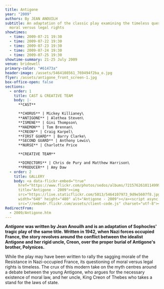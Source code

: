 ```yaml
---
title: Antigone
year: "2009"
authors: By JEAN ANOUILH
subtitle: An adaptation of the classic play examining the timeless question of
  moral versus legal rights
showtimes:
  - time: 2009-07-21 19:30
  - time: 2009-07-22 19:30
  - time: 2009-07-23 19:30
  - time: 2009-07-24 19:30
  - time: 2009-07-25 19:30
showtime-summary: 21-25 July 2009
venue: bridewell
primary-color: "#61473a"
header-image: /assets/5464108561_769494f2ba_o.jpg
flyer: /assets/antigone_front_screen-1.jpg
box-office-open: false
sections:
  - order: 1
    title: CAST & CREATIVE TEAM
    body: |-
      **CAST**

      **CHORUS** | Mickey Killianey\
      **ANTIGONE** | Alethea Steven\
      **ISMENE** | Gini Thompson\
      **HAEMON** | Tom Brennan\
      **CREON** | Craig Karpel\
      **FIRST GUARD** | Barry Clarke\
      **SECOND GUARD** | Anthony Lewis\
      **NURSE** | Charlotte Price

      **CREATIVE TEAM**

      **DIRECTORS** | Chris de Pury and Matthew Harrison\
      **PRODUCER** | Amy Daw
  - order: 2
    title: GALLERY
    body: <a data-flickr-embed="true"
      href="https://www.flickr.com/photos/sedos/albums/72157626101149990"
      title="Antigone - 2009"><img
      src="https://live.staticflickr.com/5013/5464107973_9d9e5607f8.jpg"
      width="640" height="480" alt="Antigone - 2009"></a><script async
      src="//embedr.flickr.com/assets/client-code.js" charset="utf-8"></script>
RedirectFrom:
  - 2009/Antigone.htm
---
```

***Antigone* was written by Jean Anouilh and is an adaptation of Sophocles' tragic play of the same title. Written in 1942, when Nazi forces occupied France, the story revolves around the conflict between the idealist Antigone and her rigid uncle, Creon, over the proper burial of Antigone's brother, Polynices.**

While the play may have been written to rally the sagging morale of the Resistance in Nazi-occupied France, its questioning of moral versus legal rights is timeless. The crux of this modern take on the myth centres around a debate between the young Antigone, who argues for the necessary existence of moral law, and her uncle, King Creon of Thebes who takes a stand for the laws of state.
